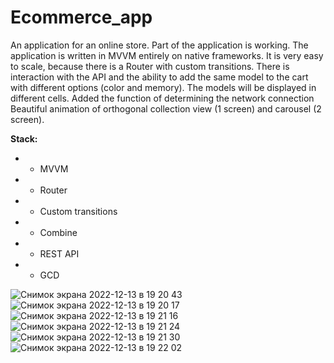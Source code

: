 # Ecommerce_app

An application for an online store. Part of the application is working. The application is written in MVVM entirely on native frameworks. It is very easy to scale, because there is a Router with custom transitions. There is interaction with the API and the ability to add the same model to the cart with different options (color and memory). The models will be displayed in different cells. Added the function of determining the network connection Beautiful animation of orthogonal collection view (1 screen) and carousel (2 screen).

**Stack:**

* - MVVM

* - Router

* - Custom transitions

* - Combine

* - REST API

* - GCD


![Снимок экрана 2022-12-13 в 19 20 43](https://user-images.githubusercontent.com/72195521/208053978-ca447266-0857-4a2e-81c4-4d4784a02205.png)
![Снимок экрана 2022-12-13 в 19 20 17](https://user-images.githubusercontent.com/72195521/208054258-c3b3b1b5-300e-478e-bf84-24154e18f552.png)
![Снимок экрана 2022-12-13 в 19 21 16](https://user-images.githubusercontent.com/72195521/208054298-c5ccc425-7804-485a-8ef5-fb025a9cabb6.png)
![Снимок экрана 2022-12-13 в 19 21 24](https://user-images.githubusercontent.com/72195521/208054351-775cf271-31aa-4ca0-ad4e-3a6413e15af9.png)
![Снимок экрана 2022-12-13 в 19 21 30](https://user-images.githubusercontent.com/72195521/208054378-29509be4-bf19-4ba9-a0b0-3de9f29e6089.png)
![Снимок экрана 2022-12-13 в 19 22 02](https://user-images.githubusercontent.com/72195521/208054402-55e90139-26f3-401e-82ed-e42c5e5db8e1.png)
